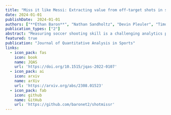 ```yaml
---
title: "Miss it like Messi: Extracting value from off-target shots in soccer"
date: 2024-01-01
publishDate:  2024-01-01
authors: ["**Ethan Baron**", "Nathan Sandholtz", "Devin Pleuler", "Timothy C. Y. Chan"]
publication_types: ["2"]
abstract: "Measuring soccer shooting skill is a challenging analytics problem due to the scarcity and highly contextual nature of scoring events. The introduction of more advanced data surrounding soccer shots has given rise to model-based metrics which better cope with these challenges. Specifically, metrics such as expected goals added, goals above expectation, and post-shot expected goals all use advanced data to offer an improvement over the classical conversion rate. However, all metrics developed to date assign a value of zero to off-target shots, which account for almost two-thirds of all shots, since these shots have no probability of scoring. We posit that there is non-negligible shooting skill signal contained in the trajectories of off-target shots and propose two shooting skill metrics that incorporate the signal contained in off-target shots. Specifically, we develop a player-specific generative model for shot trajectories based on a mixture of truncated bivariate Gaussian distributions. We use this generative model to compute metrics that allow us to attach non-zero value to off-target shots. We demonstrate that our proposed metrics are more stable than current state-of-the-art metrics and have increased predictive power."
featured: true
publication: "Journal of Quantitative Analysis in Sports"
links:
  - icon_pack: fas
    icon: book
    name: JQAS
    url: 'https://doi.org/10.1515/jqas-2022-0107'
  - icon_pack: ai
    icon: arxiv
    name: arXiv
    url: 'https://arxiv.org/abs/2308.01523'
  - icon_pack: fab
    icon: github
    name: GitHub
    url: 'https://github.com/baronet2/shotmissr'
---
```


